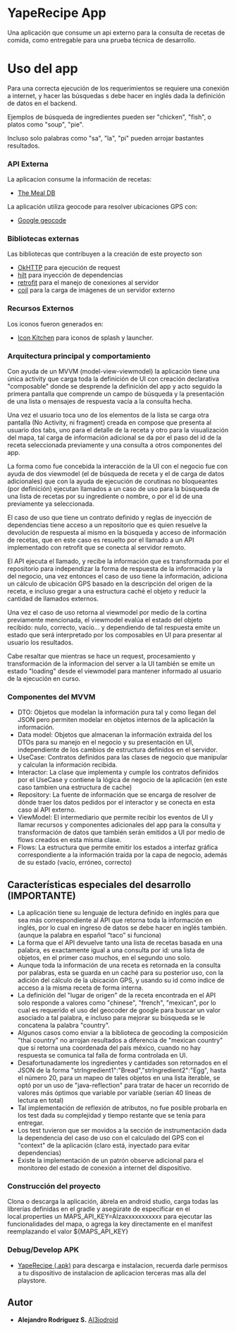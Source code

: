 # YapeRecipe App
Una aplicación que consume un api externo para la consulta de recetas de comida, como entregable para una prueba técnica de desarrollo.

# Uso del app
Para una correcta ejecución de los requerimientos se requiere una conexión a internet, y hacer las búsquedas s debe hacer en inglés dada la definición de datos en el backend.

Ejemplos de búsqueda de ingredientes pueden ser "chicken", "fish", o platos como "soup", "pie".

Incluso solo palabras como "sa", "la", "pi" pueden arrojar bastantes resultados.

### API Externa
La aplicacion consume la información de recetas:
- [The Meal DB](https://www.themealdb.com/api.php)

La aplicación utiliza geocode para resolver ubicaciones GPS con:
- [Google geocode](https://developers.google.com/maps/documentation/geocoding/overview)

### Bibliotecas externas
Las bibliotecas que contribuyen a la creación de este proyecto son
- [OkHTTP](https://square.github.io/okhttp/) para ejecución de request
- [hilt](https://dagger.dev/hilt/) para inyección de dependencias
- [retrofit](https://square.github.io/retrofit/) para el manejo de conexiones al servidor
- [coil](https://coil-kt.github.io/coil/) para la carga de imágenes de un servidor externo

### Recursos Externos
Los iconos fueron generados en:
- [Icon Kitchen](https://icon.kitchen/) para iconos de splash y launcher.

### Arquitectura principal y comportamiento
Con ayuda de un MVVM (model-view-viewmodel) la aplicación tiene una única activity que carga toda la definición de UI con creación declarativa "composable" donde se desprende la definición del app y acto seguido la primera pantalla que comprende un campo de búsqueda y la presentación de una lista o mensajes de respuesta vacía a la consulta hecha.

Una vez el usuario toca uno de los elementos de la lista se carga otra pantalla (No Activity, ni fragment) creada en compose que presenta al usuario dos tabs, uno para el detalle de la receta y otro para la visualización del mapa, tal carga de información adicional se da por el paso del id de la receta seleccionada previamente y una consulta a otros componentes del app.

La forma como fue concebida la interacción de la UI con el negocio fue con ayuda de dos viewmodel (el de búsqueda de receta y el de carga de datos adicionales) que con la ayuda de ejecución de corutinas no bloqueantes (por definición) ejecutan llamados a un caso de uso para la búsqueda de una lista de recetas por su ingrediente o nombre, o por el id de una previamente ya seleccionada.

El caso de uso que tiene un contrato definido y reglas de inyección de dependencias tiene acceso a un repositorio que es quien resuelve la  devolución de respuesta al mismo en la búsqueda y acceso de información de recetas, que en este caso es resuelto por el llamado a un API implementado con retrofit que se conecta al servidor remoto.

El API ejecuta el llamado, y recibe la información que es transformada por el repositorio para independizar la forma de respuesta de la información y la del negocio, una vez entonces el caso de uso tiene la información, adiciona un cálculo de ubicación GPS basado en la descripción del origen de la receta, e incluso gregar a una estructura caché el objeto y reducir la cantidad de llamados externos.

Una vez el caso de uso retorna al viewmodel por medio de la cortina previamente mencionada, el viewmodel evalúa el estado del objeto recibido: nulo, correcto, vacío... y dependiendo de tal respuesta emite un estado que será interpretado por los composables en UI para presentar al usuario los resultados.

Cabe resaltar que mientras se hace un request, procesamiento y transformación de la informacion del server a la UI también se emite un estado "loading" desde el viewmodel para mantener informado al usuario de la ejecución en curso.


### Componentes del MVVM
- DTO: Objetos que modelan la información pura tal y como llegan del JSON pero permiten modelar en objetos internos de la aplicación la información.
- Data model: Objetos que almacenan la información extraida del los DTOs para su manejo en el negocio y su presentación en UI, independiente de los cambios de estructura definidos en el servidor.
- UseCase: Contratos definidos para las clases de negocio que manipular y calculan la información recibida.
- Interactor: La clase que implementa y cumple los contratos definidos por el UseCase y contiene la lógica de negocio de la aplicación (en este caso tambien una estructura de cache)
- Repository: La fuente de información que se encarga de resolver de dónde traer los datos pedidos por el interactor y se conecta en esta caso al API externo.
- ViewModel: El intermediario que permite recibir los eventos de UI y llamar recursos y componentes adicionales del app para la consulta y transformación de datos que también serán emitidos a UI por medio de flows creados en esta misma clase.
- Flows: La estructura que permite emitir los estados a interfaz gráfica correspondiente a la información traída por la capa de negocio, además de su estado (vacío, erróneo, correcto)

## Características especiales del desarrollo (IMPORTANTE)
- La aplicación tiene su lenguaje de lectura definido en inglés para que sea más correspondiente al API que retorna toda la información en inglés, por lo cual en ingreso de datos se debe hacer en inglés también. (aunque la palabra en español “taco” si funciona)
- La forma que el API devuelve tanto una lista de recetas basada en una palabra, es exactamente igual a una consulta por id: una lista de objetos, en el primer caso muchos, en el segundo uno solo.
- Aunque toda la información de una receta es retornada en la consulta por palabras, esta se guarda en un caché para su posterior uso, con la adición del cálculo de la ubicación GPS, y usando su id como índice de acceso a la misma receta de forma interna.
- La definición del "lugar de origen" de la receta encontrada en el API solo responde a valores como "chinese", "french", "mexican", por lo cual es requerido el uso del geocoder de google para buscar un valor asociado a tal palabra, e incluso para mejorar su búsqueda se le concatena la palabra "country".
- Algunos casos como enviar a la biblioteca de geocoding la composición "thai country" no arrojan resultados a diferencia de "mexican country" que si retorna una coordenada del país méxico, cuando no hay respuesta se comunica tal falla de forma controlada en UI.
- Desafortunadamente los ingredientes y cantidades son retornados en el JSON de la forma "strIngredient1":"Bread","strIngredient2":"Egg", hasta el número 20, para un mapeo de tales objetos en una lista iterable, se optó por un uso de "java-reflection" para tratar de hacer un recorrido de valores más óptimos que variable por variable (serian 40 líneas de lectura en total)
- Tal implementación de reflexión de atributos, no fue posible probarla en los test dada su complejidad y tiempo restante que se tenía para entregar.
- Los test tuvieron que ser movidos a la sección de instrumentación dada la dependencia del caso de uso con el calculado del GPS con el "context" de la aplicación (claro está, inyectado para evitar dependencias)
- Existe la implementación de un patrón observe adicional para el monitoreo del estado de conexión a internet del dispositivo.


### Construcción del proyecto
Clona o descarga la aplicación, ábrela en android studio, carga todas las librerías definidas en el gradle y asegúrate de especificar en el local.properties un MAPS_API_KEY=AIzaxxxxxxxxxxx para ejecutar las funcionalidades del mapa, o agrega la key directamente en el manifest reemplazando el valor ${MAPS_API_KEY}

### Debug/Develop APK 
- [YapeRecipe (.apk)](https://drive.google.com/file/d/15RTKMFZjEZzGbPc--SY_MWjFx5B-BJZd/view?usp=sharing) para descarga e instalacion, recuerda darle permisos a tu dispositivo de instalacion de aplicacion terceras mas alla del playstore.
## Autor
  - **Alejandro Rodríguez S.** 
    [Al3jodroid](https://github.com/Al3jodroid)
